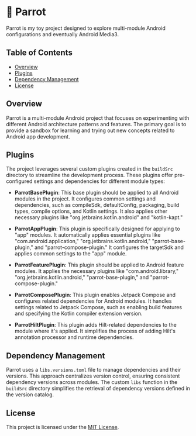 # 🦜 Parrot

Parrot is my toy project designed to explore multi-module Android configurations and eventually Android Media3.

## Table of Contents

- [Overview](#overview)
- [Plugins](#plugins)
- [Dependency Management](#dependency-management)
- [License](#license)

## Overview

Parrot is a multi-module Android project that focuses on experimenting with different Android architecture patterns and features. The primary goal is to provide a sandbox for learning and trying out new concepts related to Android app development.

## Plugins

The project leverages several custom plugins created in the `buildSrc` directory to streamline the development process. These plugins offer pre-configured settings and dependencies for different module types:

- **ParrotBasePlugin**: This base plugin should be applied to all Android modules in the project. It configures common settings and dependencies, such as compileSdk, defaultConfig, packaging, build types, compile options, and Kotlin settings. It also applies other necessary plugins like "org.jetbrains.kotlin.android" and "kotlin-kapt."

- **ParrotAppPlugin**: This plugin is specifically designed for applying to "app" modules. It automatically applies essential plugins like "com.android.application," "org.jetbrains.kotlin.android," "parrot-base-plugin," and "parrot-compose-plugin." It configures the targetSdk and applies common settings to the "app" module.
 
- **ParrotFeaturePlugin**: This plugin should be applied to Android feature modules. It applies the necessary plugins like "com.android.library," "org.jetbrains.kotlin.android," "parrot-base-plugin," and "parrot-compose-plugin."
 
- **ParrotComposePlugin**: This plugin enables Jetpack Compose and configures related dependencies for Android modules. It handles settings related to Jetpack Compose, such as enabling build features and specifying the Kotlin compiler extension version.

- **ParrotHiltPlugin**: This plugin adds Hilt-related dependencies to the module where it's applied. It simplifies the process of adding Hilt's annotation processor and runtime dependencies.

## Dependency Management

Parrot uses a `libs.versions.toml` file to manage dependencies and their versions. This approach centralizes version control, ensuring consistent dependency versions across modules. The custom `libs` function in the `buildSrc` directory simplifies the retrieval of dependency versions defined in the version catalog.

## License

This project is licensed under the [MIT License](LICENSE).

